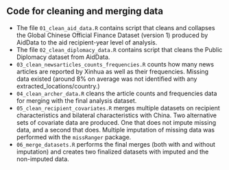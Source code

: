 ## Code for cleaning and merging data

  - The file `01_clean_aid_data.R` contains script that cleans and collapses the Global Chinese Official Finance Dataset (version 1) produced by AidData to the aid recipient-year level of analysis.
  - The file `02_clean_diplomacy_data.R` contains script that cleans the Public Diplomacy dataset from AidData.
  - `03_clean_newsarticles_counts_frequencies.R` counts how many news articles are reported by Xinhua as well as their frequencies. Missing data existed (around 8% on average was not identified with any extracted_locations/country.) 
  - `04_clean_archer_data.R` cleans the article counts and frequencies data for merging with the final analysis dataset.
  - `05_clean_recipient_covariates.R` merges multiple datasets on recipient characteristics and bilateral characteristics with China. Two alternative sets of covariate data are produced. One that does not impute missing data, and a second that does. Multiple imputation of missing data was performed with the `missRanger` package.
  - `06_merge_datasets.R` performs the final merges (both with and without imputation) and creates two finalized datasets with imputed and the non-imputed data.
  
